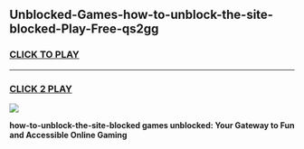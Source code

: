 
## Unblocked-Games-how-to-unblock-the-site-blocked-Play-Free-qs2gg
<h3>
<a href="https://premium76.site?title=how-to-unblock-the-site-blocked&ref=10A">CLICK TO PLAY</a></h3>
<hr>

<h3>
<a href="https://premium76.site?title=how-to-unblock-the-site-blocked&ref=10A">CLICK 2 PLAY</a>
  
</h3>

<a href="https://premium76.site?title=how-to-unblock-the-site-blocked&ref=10A"><img src="https://clearcache.store/games.png"></a>


**how-to-unblock-the-site-blocked games unblocked: Your Gateway to Fun and Accessible Online Gaming**
